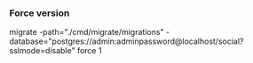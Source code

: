### Force version ###
migrate -path="./cmd/migrate/migrations" -database="postgres://admin:adminpassword@localhost/social?sslmode=disable" force 1